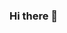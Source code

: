 ### Hi there 👋

<!--
I am currently learning Data science Machine Learning,Here is the Linear regression model.
-->
